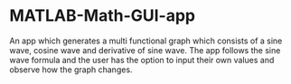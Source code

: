 # MATLAB-Math-GUI-app
An app which generates a multi functional graph which consists of a sine wave, cosine wave and derivative of sine wave. The app follows the sine wave formula and the user has the option to input their own values and observe how the graph changes. 
